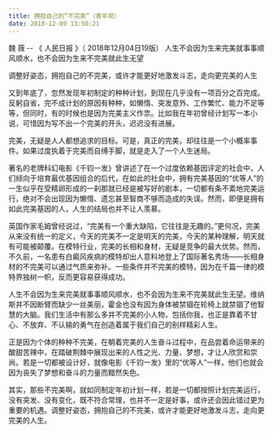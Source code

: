 ```yaml
---
title: 拥抱自己的“不完美”（青年观）
date: 2018-12-09 13:50:21
---
```

魏 薇 -- 《 人民日报 》（ 2018年12月04日19版）
人生不会因为生来完美就事事顺风顺水，也不会因为生来不完美就此生无望 
<!-- truncate -->
调整好姿态，拥抱自己的不完美，或许才能更好地激发斗志，走向更完美的人生

又到年底了，忽然发现年初制定的种种计划，到现在几乎没有一项百分之百完成。反躬自省，完不成计划的原因有种种，如懒惰、突发意外、工作繁忙、能力不足等等，但同时，有的时候也是因为完美主义作祟。比如我在年初曾经计划写一本小说，可惜因为写不出一个完美的开头，迟迟没有进展。

完美，无疑是人人都想追求的目标。可是，真正的完美，却往往是一个小概率事件。如果过度执着于完美而自缚手脚，就是走入了一个人生迷局。

著名的老牌科幻电影《千钧一发》曾讲述了在一个过度依赖基因评定的社会中，人们倾向于培育最优基因组合的后代，在如此的社会中，拥有完美基因的“优等人”的一生似乎在受精卵形成的一刹那就已经是被写好的剧本，一切都有条不紊地完美运行，绝对不会出现因为懒惰、遗忘甚至智商不够而造成的失误。然而，即便是拥有如此完美基因的人，人生的结局也并不让人羡慕。

英国作家毛姆曾经说过，“完美有一个重大缺陷，它往往是无趣的。”更何况，完美从来没有统一的定义，今天的完美不一定是明天的完美，今天的某种理解，明天就有可能被颠覆。在模特行业，完美的长相和身材，无疑是竞争的最大优势。然而，不久前，一名患有白癜风疾病的模特却出人意料地登上了国际著名秀场——长相身材的不完美可以通过气质来弥补。一些条件并不完美的模特，因为在千篇一律的模特界独树一帜，反而更容易获得成功。

人生不会因为生来完美就事事顺风顺水，也不会因为生来不完美就此生无望。维纳斯并不因断臂而缺少一丝美丽，霍金也没有因为身体被禁锢在轮椅上就禁锢了他智慧的大脑。我们生活中有那么多并不完美的小人物，包括你我，也正是靠着不甘心、不放弃、不认输的勇气在创造着属于我们自己的别样精彩人生。

正是因为个体的种种不完美，在朝着完美的人生奋斗过程中，在品尝着命运带来的酸甜苦辣中，在踏破荆棘中展现出来的人性之光、力量、梦想，才让人欣赏和崇尚。若是一切都被设计好，就像电影《千钧一发》里的“优等人”一样，他们也就会因为丧失了梦想和奋斗的力量而黯然失色。

其实，那些不完美啊，就如同制定年初计划一样，若是一切都按照计划完美运行，没有突发、没有变化，既不符合常理，也并不一定是好事，或许还会因此错过更为重要的机遇。调整好姿态，拥抱自己的不完美，或许才能更好地激发斗志，走向更完美的人生。
